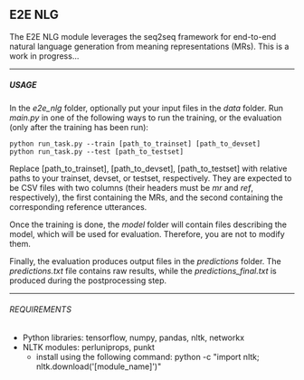 ## E2E NLG

The E2E NLG module leverages the seq2seq framework for end-to-end natural language generation from meaning representations (MRs). This is a work in progress...

---

##### USAGE

In the _e2e_nlg_ folder, optionally put your input files in the _data_ folder. Run _main.py_ in one of the following ways to run the training, or the evaluation (only after the training has been run):

```
python run_task.py --train [path_to_trainset] [path_to_devset]
python run_task.py --test [path_to_testset]
```

Replace [path_to_trainset], [path_to_devset], [path_to_testset] with relative paths to your trainset, devset, or testset, respectively. They are expected to be CSV files with two columns (their headers must be _mr_ and _ref_, respectively), the first containing the MRs, and the second containing the corresponding reference utterances.

Once the training is done, the _model_ folder will contain files describing the model, which will be used for evaluation. Therefore, you are not to modify them.

Finally, the evaluation produces output files in the _predictions_ folder. The _predictions.txt_ file contains raw results, while the _predictions_final.txt_ is produced during the postprocessing step.

---

###### REQUIREMENTS

- Python libraries: tensorflow, numpy, pandas, nltk, networkx
- NLTK modules: perluniprops, punkt
    - install using the following command: python -c "import nltk; nltk.download('[module_name]')"
